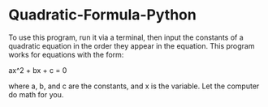 # Quadratic-Formula-Python

To use this program, run it via a terminal, then input the constants of a quadratic equation in the order they appear in the equation. This program works for equations with the form:

ax^2 + bx + c = 0

where a, b, and c are the constants, and x is the variable. Let the computer do math for you.
